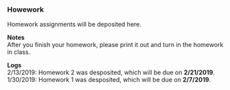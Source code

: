 ### Howework
Homework assignments will be deposited here.

**Notes**  
After you finish your homework, please print it out and turn in the homework in class.

**Logs**  
2/13/2019: Homework 2 was desposited, which will be due on **2/21/2019**.  
1/30/2019: Homework 1 was desposited, which will be due on **2/7/2019**.

